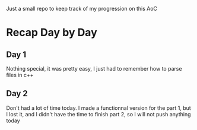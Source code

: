 Just a small repo to keep track of my progression on this AoC

# Recap Day by Day

## Day 1
Nothing special, it was pretty easy, I just had to remember how to parse files in c++

## Day 2

Don't had a lot of time today. I made a functionnal version for the part 1, but I lost it, and I didn't have the time to finish part 2, so I will not push anything today
